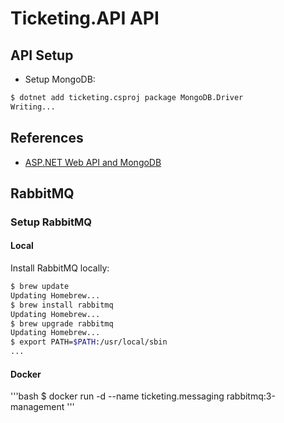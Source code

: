 # Ticketing.API API

## API Setup

* Setup MongoDB:

```bash
$ dotnet add ticketing.csproj package MongoDB.Driver
Writing...
```

## References

* [ASP.NET Web API and MongoDB](https://docs.microsoft.com/en-us/aspnet/core/tutorials/first-mongo-app?view=aspnetcore-2.2&tabs=visual-studio-code)

## RabbitMQ

### Setup RabbitMQ

#### Local

Install RabbitMQ locally:

```bash
$ brew update
Updating Homebrew...
$ brew install rabbitmq
Updating Homebrew...
$ brew upgrade rabbitmq
Updating Homebrew...
$ export PATH=$PATH:/usr/local/sbin
...
```

#### Docker

'''bash
$ docker run -d --name ticketing.messaging rabbitmq:3-management
'''